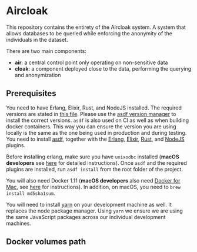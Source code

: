 Aircloak
========

This repository contains the entirety of the Aircloak system.
A system that allows databases to be queried while enforcing
the anonymity of the individuals in the dataset.

There are two main components:

- __air__: a central control point only operating on non-sensitive data
- __cloak__: a component deployed close to the data, performing the querying and anonymization

## Prerequisites

You need to have Erlang, Elixir, Rust, and NodeJS installed. The required versions are stated in [this file](.tool-versions).
Please use the [asdf version manager](https://github.com/asdf-vm/asdf) to install the correct versions. `asdf` is also
used on CI as well as when building docker containers.
This way you can ensure the version you are using locally is the same as the one being used in production and during testing.
You need to install [asdf](https://github.com/asdf-vm/asdf), together with the [Erlang](https://github.com/asdf-vm/asdf-erlang),
[Elixir](https://github.com/asdf-vm/asdf-elixir), [Rust](https://github.com/code-lever/asdf-rust), and [NodeJS](https://github.com/asdf-vm/asdf-nodejs) plugins.

Before installing erlang, make sure you have `unixodbc` installed (__macOS developers__ see [here](./cloak/osx_erlang_with_odbc.md) for detailed instructions).
Once `asdf` and the required plugins are installed, run `asdf install` from the root folder of the project.

You will also need Docker 1.11 (__macOS developers__ also need [Docker for Mac](https://docs.docker.com/docker-for-mac/), see [here](./macos_docker.md) for instructions). In addition, on macOS, you need to `brew install md5sha1sum`.

You will need to install [yarn](https://yarnpkg.com/en/docs/install) on your development machine as well.
It replaces the node package manager. Using `yarn` we ensure we are using the same JavaScript packages
across our individual development machines.

## Docker volumes path

Containers will use the directory `$DOCKER_DATA/docker_volumes` to store persistent data.
If the variable `$DOCKER_DATA` is not set, then `<repository-root>/docker_volumes` will be used as the default path.
This is useful for development and testing, where you can easily wipe the data or migrate databases to newer versions.
See [this postgres issue](https://github.com/docker-library/postgres/issues/37) that discusses the problem of migration.

## Deploying

Each component can be deployed to a __deploy target__. The targets are provided in the [deploy_targets](./deploy_targets) folder.

Each deployable component is a Docker image. The base for all the images, both in production and on the CI server, is Debian. The exact Debian version is specified in the [.debian-version](./.debian-version) file, which is the only source of truth for the OS version. Of course, 3rd party images, such as PostgreSQL, MongoDb, and others have their own base image, which is not affected by the `./debian-version` file.

### From branch

To deploy both `air` and `cloak` from a branch (for example `master`), you can run `./publish.sh deploy_target`, where `deploy_target` is the name of the file from the `deploy_targets` folder (without the path). For example, `./publish.sh sebastian` will deploy new versions of `air` and `cloak` to the `sebastian` deploy target (which is described in `./deploy_targets/sebastian`).

Deploying will always publish all __pushed__ changes from your current local branch.

You can also deploy each component separately using `./cloak/production.sh` and `./air/production.sh` scripts. Run these scripts without any argument for instructions.

### Running a previously built image

It is possible to start your containers with a previously built image. This can be useful if you want to test the behaviour of a previous version without needing to rebuild the image.

For example, to start your system with the version `17.3.0`, you can run the following commands:

```bash
# from the cloak folder
./production.sh deploy_target start_at_version aircloak/cloak:17.3.0

# from the air folder
./production.sh deploy_target start_at_version aircloak/air:17.3.0
```

These commands will pull the desired images from `quay.io` and restart the container. Notice that there's no building involved with this command.

### Setting up the build server

1. The machine needs to be able to access github.com at ports 22 (ssh) and 9418 (git protocol).
2. Setup proper GitHub ssh access in `~/.ssh/config`. The configured user should be able to clone the aircloak repo.
3. `mkdir -p /aircloak/quay_deploy && cd /aircloak/quay_deploy/`
4. `git clone git@github.com:aircloak/aircloak`
5. Ensure that `/aircloak/quay_deploy/aircloak/secrets/quay_auth_token` exists with the proper `quay.io` auth token
6. `apt-get install procmail jq uuid-runtime`

## Producing production containers

The following two commands will build, tag, and upload new production `air` and `cloak` images to quay. It should be run from the root folder.

```
air/production.sh aircloak publish
cloak/production.sh aircloak publish
```

### Rolling back

If something is wrong with the deployed version, you can easily rollback to a previously built version. This must be done for each component separately, using the `production.sh` helper script.

First you need to list all published versions for the given component:

```bash
# list versions
$ ./cloak/production.sh sebastian versions

0.1.9 (2016-08-18T12:23:14.451047582Z)  # latest version
0.1.8 (2016-08-18T06:46:11.273391659Z)
...
```

Now, you can rollback to the previous version:

```bash
$ ./cloak/production.sh sebastian rollback 0.1.8
```

### Interacting with production components

Some typical tasks you can run on a thor machine:

- getting a list of running containers - `docker ps`
- logs - `docker logs container`
- restarting a container - `docker restart container`
- stopping a container - `docker stop container && docker rm container`
- remote bash shell - `docker exec -it container /bin/bash`
- remote iex shell to cloak - `docker exec -it container bin/cloak remote_console`
- remote iex shell to air - `docker exec -it container bin/air remote_console`
